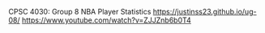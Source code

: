 CPSC 4030: Group 8
NBA Player Statistics
https://justinss23.github.io/ug-08/
https://www.youtube.com/watch?v=ZJJZnb6b0T4
